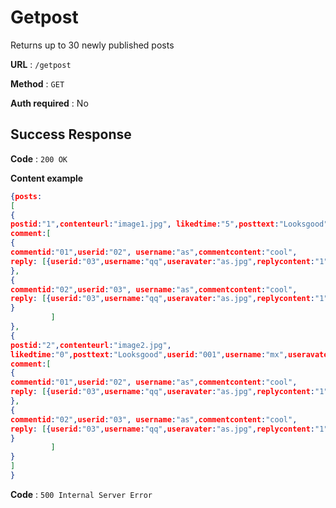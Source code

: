 # Getpost

Returns up to 30 newly published posts

**URL** : `/getpost`

**Method** : `GET`

**Auth required** : No

## Success Response

**Code** : `200 OK`

**Content example**

```json
{posts:
[
{
postid:"1",contenteurl:"image1.jpg", likedtime:"5",posttext:"Looksgood",userid:"001",username:"mx",useravater:"a.jpg",posttime:"2022-2-2",
comment:[
{
commentid:"01",userid:"02", username:"as",commentcontent:"cool",
reply: [{userid:"03",username:"qq",useravater:"as.jpg",replycontent:"1"},{userid:"03",username:"ww",useravater:"as2.jpg",replycontent:"2"}]
},
{
commentid:"02",userid:"03", username:"as",commentcontent:"cool",
reply: [{userid:"03",username:"qq",useravater:"as.jpg",replycontent:"1"},{userid:"03",username:"ww",useravater:"as2.jpg",replycontent:"2"}]
}
	     ]
},
{
postid:"2",contenteurl:"image2.jpg", 
likedtime:"0",posttext:"Looksgood",userid:"001",username:"mx",useravater:"a.jpg",posttime:"2022-2-2",
comment:[
{
commentid:"01",userid:"02", username:"as",commentcontent:"cool",
reply: [{userid:"03",username:"qq",useravater:"as.jpg",replycontent:"1"},{userid:"03",username:"ww",useravater:"as2.jpg",replycontent:"2"}]
},
{
commentid:"02",userid:"03", username:"as",commentcontent:"cool",
reply: [{userid:"03",username:"qq",useravater:"as.jpg",replycontent:"1"},{userid:"03",username:"ww",useravater:"as2.jpg",replycontent:"2"}]
}
	     ]
}                   
]
}
```
**Code** : `500 Internal Server Error`

